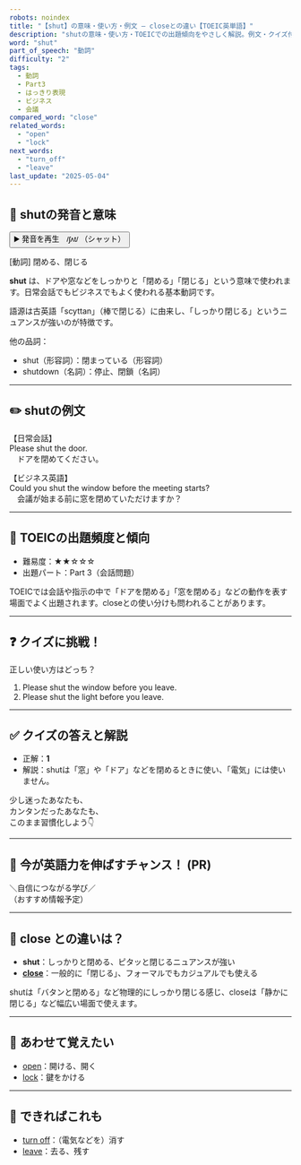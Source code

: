 ```yaml
---
robots: noindex
title: "【shut】の意味・使い方・例文 ― closeとの違い【TOEIC英単語】"
description: "shutの意味・使い方・TOEICでの出題傾向をやさしく解説。例文・クイズ付きでcloseとの違いもわかりやすく学べます。"
word: "shut"
part_of_speech: "動詞"
difficulty: "2"
tags:
  - 動詞
  - Part3
  - はっきり表現
  - ビジネス
  - 会議
compared_word: "close"
related_words:
  - "open"
  - "lock"
next_words:
  - "turn_off"
  - "leave"
last_update: "2025-05-04"
---
```


## 🔰 shutの発音と意味

<button class="play-audio" onclick="playTTS('shut')">
  <span class="play-audio-main">
    ▶️ 発音を再生　/ʃʌt/
  </span>
  <span class="play-audio-sub">
    （シャット）
  </span>
</button>

[動詞] 閉める、閉じる

**shut** は、ドアや窓などをしっかりと「閉める」「閉じる」という意味で使われます。日常会話でもビジネスでもよく使われる基本動詞です。

語源は古英語「scyttan」（棒で閉じる）に由来し、「しっかり閉じる」というニュアンスが強いのが特徴です。

他の品詞：  
- shut（形容詞）：閉まっている（形容詞）
- shutdown（名詞）：停止、閉鎖（名詞）

---

## ✏️ shutの例文

【日常会話】  
Please shut the door.  
　ドアを閉めてください。

【ビジネス英語】  
Could you shut the window before the meeting starts?  
　会議が始まる前に窓を閉めていただけますか？

---

## 🎯 TOEICの出題頻度と傾向

- 難易度：★★☆☆☆
- 出題パート：Part 3（会話問題）

TOEICでは会話や指示の中で「ドアを閉める」「窓を閉める」などの動作を表す場面でよく出題されます。closeとの使い分けも問われることがあります。

---

## ❓ クイズに挑戦！

正しい使い方はどっち？

1. Please shut the window before you leave.  
2. Please shut the light before you leave.

---

## ✅ クイズの答えと解説

- 正解：**1**
- 解説：shutは「窓」や「ドア」などを閉めるときに使い、「電気」には使いません。

少し迷ったあなたも、  
カンタンだったあなたも、  
このまま習慣化しよう👇️

---

## 🚀 今が英語力を伸ばすチャンス！ (PR)

<div class="info-center">
＼自信につながる学び／<br>  
（おすすめ情報予定）
</div>

---

## 🤔  close との違いは？

- **shut**：しっかりと閉める、ピタッと閉じるニュアンスが強い
- **[close](/word/close)**：一般的に「閉じる」、フォーマルでもカジュアルでも使える

shutは「バタンと閉める」など物理的にしっかり閉じる感じ、closeは「静かに閉じる」など幅広い場面で使えます。

---

## 🧩 あわせて覚えたい

- [open](/word/open)：開ける、開く
- [lock](/word/lock)：鍵をかける

---

## 📖 できればこれも

- [turn off](/word/turn_off)：（電気などを）消す
- [leave](/word/leave)：去る、残す

<!-- cvid: aid29_bid18 -->
